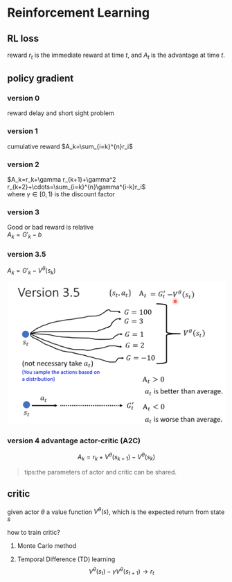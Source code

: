# Reinforcement Learning
## RL loss  
reward $r_t$ is the immediate reward at time $t$, and $A_t$ is the advantage at time $t$.
## policy gradient
### version 0
reward delay and short sight problem
### version 1
cumulative reward
$A_k=\sum_{i=k}^{n}r_i$
### version 2
$A_k=r_k+\gamma r_{k+1}+\gamma^2 r_{k+2}+\cdots=\sum_{i=k}^{n}\gamma^{i-k}r_i$  
where $\gamma\in[0,1)$ is the discount factor
### version 3
Good or bad reward is relative  
$A_k=G'_k-b$
### version 3.5
$A_k=G'_k-V^\theta(s_k)$

![alt text](RL_Imgs/image.png)
### version 4 advantage actor-critic (A2C)
$$
A_k=r_k+V^\theta(s_{k+1})-V^\theta(s_k)
$$

> tips:the parameters of actor and critic can be shared.
## critic
given actor $\theta$ a value function $V^\theta(s)$, which is the expected return from state $s$

how to train critic?
1. Monte Carlo method

2. Temporal Difference (TD) learning 
    $$
    V^\theta(s_t)-\gamma V^\theta(s_{t+1}) \rightarrow r_t
    $$
